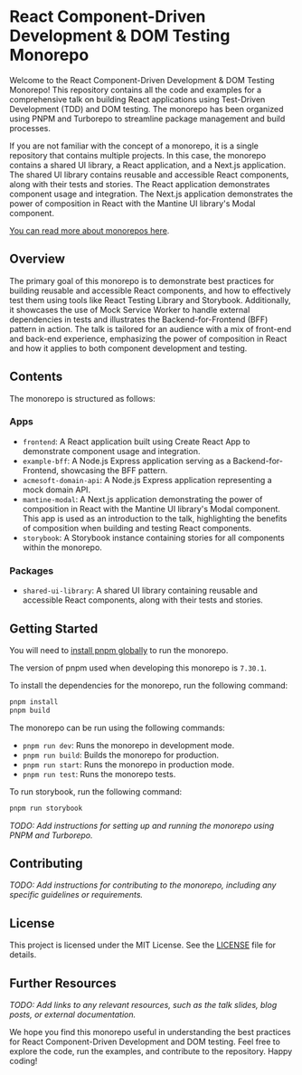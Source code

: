 # React Component-Driven Development & DOM Testing Monorepo

Welcome to the React Component-Driven Development & DOM Testing Monorepo! This repository contains all the code and examples for a comprehensive talk on building React applications using Test-Driven Development (TDD) and DOM testing. The monorepo has been organized using PNPM and Turborepo to streamline package management and build processes.

If you are not familiar with the concept of a monorepo, it is a single repository that contains multiple projects. In this case, the monorepo contains a shared UI library, a React application, and a Next.js application. The shared UI library contains reusable and accessible React components, along with their tests and stories. The React application demonstrates component usage and integration. The Next.js application demonstrates the power of composition in React with the Mantine UI library's Modal component.

[You can read more about monorepos here](https://monorepo.tools/).

## Overview

The primary goal of this monorepo is to demonstrate best practices for building reusable and accessible React components, and how to effectively test them using tools like React Testing Library and Storybook. Additionally, it showcases the use of Mock Service Worker to handle external dependencies in tests and illustrates the Backend-for-Frontend (BFF) pattern in action. The talk is tailored for an audience with a mix of front-end and back-end experience, emphasizing the power of composition in React and how it applies to both component development and testing.

## Contents

The monorepo is structured as follows:

### Apps

- `frontend`: A React application built using Create React App to demonstrate component usage and integration.
- `example-bff`: A Node.js Express application serving as a Backend-for-Frontend, showcasing the BFF pattern.
- `acmesoft-domain-api`: A Node.js Express application representing a mock domain API.
- `mantine-modal`: A Next.js application demonstrating the power of composition in React with the Mantine UI library's Modal component. This app is used as an introduction to the talk, highlighting the benefits of composition when building and testing React components.
- `storybook`: A Storybook instance containing stories for all components within the monorepo.

### Packages

- `shared-ui-library`: A shared UI library containing reusable and accessible React components, along with their tests and stories.

## Getting Started

You will need to [install pnpm globally](https://pnpm.io/installation) to run the monorepo.

The version of pnpm used when developing this monorepo is `7.30.1`.

To install the dependencies for the monorepo, run the following command:

```bash
pnpm install
pnpm build
```

The monorepo can be run using the following commands:

- `pnpm run dev`: Runs the monorepo in development mode.
- `pnpm run build`: Builds the monorepo for production.
- `pnpm run start`: Runs the monorepo in production mode.
- `pnpm run test`: Runs the monorepo tests.

To run storybook, run the following command:

```bash
pnpm run storybook
```

_TODO: Add instructions for setting up and running the monorepo using PNPM and Turborepo._

## Contributing

_TODO: Add instructions for contributing to the monorepo, including any specific guidelines or requirements._

## License

This project is licensed under the MIT License. See the [LICENSE](LICENSE) file for details.

## Further Resources

_TODO: Add links to any relevant resources, such as the talk slides, blog posts, or external documentation._

We hope you find this monorepo useful in understanding the best practices for React Component-Driven Development and DOM testing. Feel free to explore the code, run the examples, and contribute to the repository. Happy coding!
